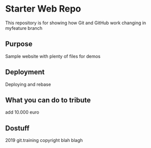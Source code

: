# Starter Web Repo

This repository is for showing how Git and GitHub work
changing in myfeature branch

## Purpose

Sample website with plenty of files for demos

## Deployment
Deploying and rebase
## What you can do to tribute

add 10.000 euro

## Dostuff

2019 git.training copyright
blah blagh
